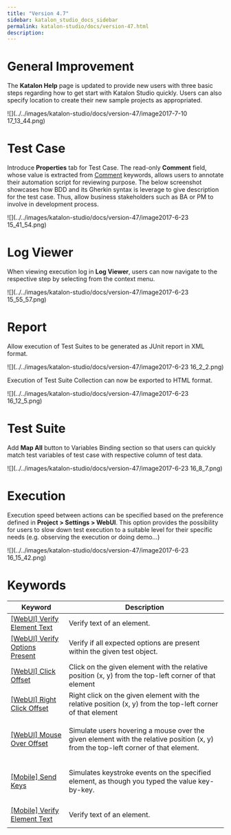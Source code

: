 ```yaml
---
title: "Version 4.7" 
sidebar: katalon_studio_docs_sidebar
permalink: katalon-studio/docs/version-47.html 
description: 
---
```

General Improvement
===================

The **Katalon Help** page is updated to provide new users with three basic steps regarding how to get start with Katalon Studio quickly. Users can also specify location to create their new sample projects as appropriated.

![](../../images/katalon-studio/docs/version-47/image2017-7-10 17_13_44.png)

Test Case
=========

Introduce **Properties** tab for Test Case. The read-only **Comment** field, whose value is extracted from [Comment](/display/KD/%5BCommon%5D+Comment) keywords, allows users to annotate their automation script for reviewing purpose. The below screenshot showcases how BDD and its Gherkin syntax is leverage to give description for the test case. Thus, allow business stakeholders such as BA or PM to involve in development process. 

![](../../images/katalon-studio/docs/version-47/image2017-6-23 15_41_54.png)

Log Viewer
==========

When viewing execution log in **Log Viewer**, users can now navigate to the respective step by selecting from the context menu. 

![](../../images/katalon-studio/docs/version-47/image2017-6-23 15_55_57.png)

Report
======

Allow execution of Test Suites to be generated as JUnit report in XML format.

![](../../images/katalon-studio/docs/version-47/image2017-6-23 16_2_2.png)

Execution of Test Suite Collection can now be exported to HTML format.

![](../../images/katalon-studio/docs/version-47/image2017-6-23 16_12_5.png)

Test Suite
==========

Add **Map All** button to Variables Binding section so that users can quickly match test variables of test case with respective column of test data.

![](../../images/katalon-studio/docs/version-47/image2017-6-23 16_8_7.png)

Execution
=========

Execution speed between actions can be specified based on the preference defined in **Project > Settings > WebUI**. This option provides the possibility for users to slow down test execution to a suitable level for their specific needs (e.g. observing the execution or doing demo...)

![](../../images/katalon-studio/docs/version-47/image2017-6-23 16_15_42.png)

Keywords
========

<table><thead><tr><th>Keyword</th><th>Description</th></tr></thead><tbody><tr><td><a href="https://docs.katalon.com/display/KD/%5BWebUI%5D+Verify+Element+Text" rel="nofollow">[WebUI] Verify Element Text</a></td><td>Verify text of an element.</td></tr><tr><td><a href="https://docs.katalon.com/display/KD/%5BWebUI%5D+Verify+Options+Present" rel="nofollow">[WebUI] Verify Options Present</a></td><td>Verify if all expected options are present within the given test object.</td></tr><tr><td><a href="https://docs.katalon.com/display/KD/%5BWebUI%5D+Click+Offset" rel="nofollow">[WebUI] Click Offset</a></td><td>Click on the given element with the relative position (x, y) from the top-left corner of that element</td></tr><tr><td><span><a href="https://docs.katalon.com/display/KD/%5BWebUI%5D+Right+Click+Offset" rel="nofollow">[WebUI] Right Click Offset</a></span></td><td>Right click on the given element with the relative position (x, y) from the top-left corner of that element</td></tr><tr><td><a href="https://docs.katalon.com/display/KD/%5BWebUI%5D+Mouse+Over+Offset" rel="nofollow">[WebUI] Mouse Over Offset</a></td><td><p class="p1">Simulate users hovering a mouse over the given element with the relative position (x, y) from the top-left corner of that element.</p></td></tr><tr><td><a href="https://docs.katalon.com/display/KD/%5BMobile%5D+Send+Keys" rel="nofollow">[Mobile] Send Keys</a></td><td><p><span>Simulates keystroke events on the specified element, as though you typed the value key-by-key.&nbsp;</span></p></td></tr><tr><td><a href="https://docs.katalon.com/display/KD/%5BMobile%5D+Verify+Element+Text" rel="nofollow">[Mobile] Verify Element Text</a></td><td><p>Verify text of an element.</p></td></tr></tbody></table>